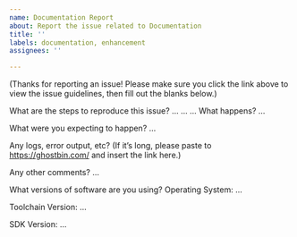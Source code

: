 ```yaml
---
name: Documentation Report
about: Report the issue related to Documentation
title: ''
labels: documentation, enhancement
assignees: ''

---
```


(Thanks for reporting an issue! Please make sure you click the link above to view the issue guidelines, then fill out the blanks below.)

What are the steps to reproduce this issue?
…
…
…
What happens?
…

What were you expecting to happen?
…

Any logs, error output, etc?
(If it’s long, please paste to https://ghostbin.com/ and insert the link here.)

Any other comments?
…

What versions of software are you using?
Operating System: …

Toolchain Version: …

SDK Version: …

